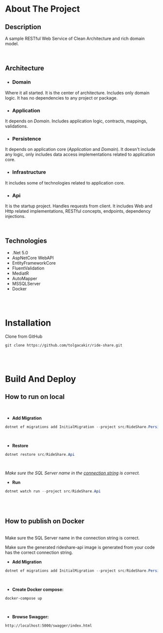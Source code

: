 # About The Project

## Description
A sample RESTful Web Service of Clean Architecture and rich domain model.

<br/>

## Architecture
- ### Domain
Where it all started. It is the center of architecture. Includes only domain logic. It has no dependencies to any project or package.

- ### Application
It depends on *Domain*. Includes application logic, contracts, mappings, validations.

- ### Persistence
It depends on application core (*Application* and *Domain*). It doesn't include any logic, only includes data access implementations related to application core.

- ### Infrastructure
It includes some of technologies related to application core.

- ### Api
It is the startup project. Handles requests from client. It includes Web and Http related implementations, RESTful concepts, endpoints, dependency injections.


<br/>

## Technologies
- .Net 5.0
- AspNetCore WebAPI
- EntityFrameworkCore
- FluentValidation
- MediatR
- AutoMapper
- MSSQLServer
- Docker



<br/><br/>

# Installation

Clone from GitHub
```git bash
git clone https://github.com/tolgacakir/ride-share.git
```

<br/><br/>

# Build And Deploy

## How to run on local

<br/>

- **Add Migration**
```powershell
dotnet ef migrations add InitialMigration --project src/RideShare.Persistence
```

<br/>

- **Restore**
```powershell
dotnet restore src/RideShare.Api
```

<br/>

*Make sure the SQL Server name in the [connection string](https://github.com/tolgacakir/ride-share/blob/main/src/RideShare.Api/appsettings.json#L10) is correct.*

- **Run**

```powershell
dotnet watch run --project src/RideShare.Api
```

<br/><br/>

## How to publish on Docker

<br/>
Make sure the SQL Server name in the connection string is correct.

Make sure the generated rideshare-api image is generated from your code has the correct connection string.
<br/>

- **Add Migration**
```powershell
dotnet ef migrations add InitialMigration --project src/RideShare.Persistence
```

<br/>

- **Create Docker compose:**
```docker
docker-compose up
```

<br/>

- **Browse Swagger:**
```
http://localhost:5000/swagger/index.html
```
